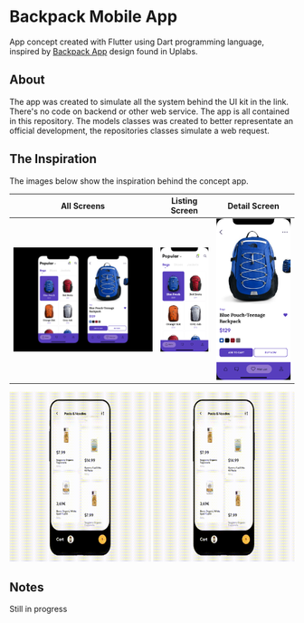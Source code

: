 # Backpack Mobile App

App concept created with Flutter using Dart programming language, inspired by [Backpack App](https://www.uplabs.com/posts/backpack-app-abe50ce8-1dfe-4c0b-9afb-9d81a49d4e58)
design found in Uplabs.

## About
The app was created to simulate all the system behind the UI kit in the link. There's no code on backend or other web service. The app is all contained in this repository. The models classes was created to better representate an official development, the repositories classes simulate a web request.

## The Inspiration
The images below show the inspiration behind the concept app.

All Screens            |  Listing Screen             |  Detail Screen
:-------------------------:|:-------------------------:|:-------------------------:
![](screenshots/preview_1.jpg)  |  ![](screenshots/preview_2.png)  |  ![](screenshots/preview_3.png)

<p align="center">
  <img height="300" width="250" src="https://github.com/jeremy02/grocery_shop_concept/blob/master/screenshot/inspiration.gif">
  <img height="300" width="250" src="https://github.com/jeremy02/grocery_shop_concept/blob/master/screenshot/inspiration.gif">
</p>

## Notes
Still in progress
